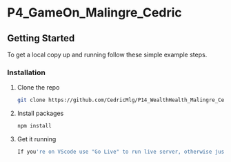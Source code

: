 # P4_GameOn_Malingre_Cedric

<!-- GETTING STARTED -->
## Getting Started

To get a local copy up and running follow these simple example steps.

### Installation

1. Clone the repo
   ```sh
   git clone https://github.com/CedricMlg/P14_WealthHealth_Malingre_Cedric
   ```
2. Install packages
   ```sh
   npm install
   ```
3. Get it running
   ```js
   If you're on VScode use "Go Live" to run live server, otherwise just open the index.html
   ```
